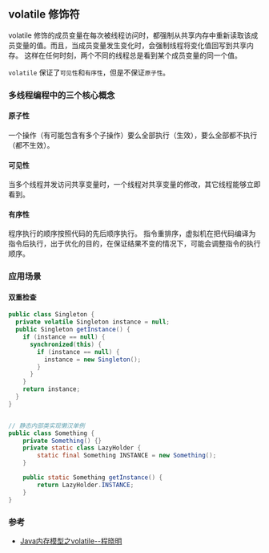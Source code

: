 volatile 修饰符
----------------------

volatile 修饰的成员变量在每次被线程访问时，都强制从共享内存中重新读取该成员变量的值。而且，当成员变量发生变化时，会强制线程将变化值回写到共享内存。
这样在任何时刻，两个不同的线程总是看到某个成员变量的同一个值。

`volatile` 保证了`可见性`和`有序性`，但是不保证`原子性`。		

### 多线程编程中的三个核心概念
#### 原子性
一个操作（有可能包含有多个子操作）要么全部执行（生效），要么全部都不执行（都不生效）。
#### 可见性
当多个线程并发访问共享变量时，一个线程对共享变量的修改，其它线程能够立即看到。
#### 有序性
程序执行的顺序按照代码的先后顺序执行。
指令重排序，虚拟机在把代码编译为指令后执行，出于优化的目的，在保证结果不变的情况下，可能会调整指令的执行顺序。

### 应用场景
#### 双重检查
```java
public class Singleton { 
  private volatile Singleton instance = null; 
  public Singleton getInstance() { 
    if (instance == null) { 
      synchronized(this) { 
        if (instance == null) { 
          instance = new Singleton(); 
        } 
      } 
    } 
    return instance; 
  } 
}
```

```java

// 静态内部类实现懒汉单例
public class Something {
    private Something() {}
    private static class LazyHolder {
        static final Something INSTANCE = new Something();
    }

    public static Something getInstance() {
        return LazyHolder.INSTANCE;
    }
}
```

### 参考

- [Java内存模型之volatile--程晓明](https://www.infoq.cn/article/java-memory-model-4)

